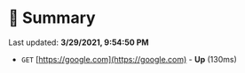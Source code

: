 # 📖 Summary
Last updated: **3/29/2021, 9:54:50 PM**

- `GET` [https://google.com](https://google.com) - **Up** (130ms)
